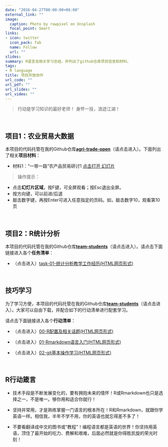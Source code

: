 ```yaml
---
date: "2016-04-27T00:00:00+08:00"
external_link: ""
image:
  caption: Photo by rawpixel on Unsplash
  focal_point: Smart
links:
- icon: twitter
  icon_pack: fab
  name: Follow
  url: ""
slides: 
summary: R语言及相关学习总结，并列出了github仓库项目信息和材料。
tags:
- R language
title: 项目开放协作
url_code: ""
url_pdf: ""
url_slides: ""
url_video: ""
---
```


> 行动是学习知识的最好老师！
> 身怀一技，浪迹江湖！

<br/>

## 项目1：农业贸易大数据

本项目的代码托管在我的Github仓库[**agri-trade-open**](https://github.com/huhuaping/agri-trade-open)（请点击进入）。下面列出了相关**项目材料**：

- 材料1：“一带一路”农产品贸易研讨1 [点击打开 幻灯片](/agri-trade-open/slide/slide-discuss-01.html)

> 操作提示：
- 点击**幻灯片区域**，按F键，可全屏观看；按Esc退出全屏。
- 按方向键，可以前进/后退
- 敲击数字键，再按Enter可进入任意指定的页码。如，敲击数字10，观看第10页

<br/>

## 项目2：R统计分析

本项目的代码托管在我的Github仓库[**team-students**](https://github.com/huhuaping/team-students)（请点击进入）。请点击下面链接进入各个**任务清单**：

- （点击进入）[task-01-统计分析教学工作经历(HTML网页形式)](/R-learning/task-01-CV-teaching.html)

<br/>

## 技巧学习

为了学习方便，本项目的代码托管在我的Github仓库[**team-students**](https://github.com/huhuaping/team-students)（请点击进入）。大家可以自由下载，并配合如下的行动清单进行配套学习。

请点击下面链接进入各个**行动清单**：

- （点击进入）[00-R配置及相关话题(HTML网页形式)](/R-learning/00-R-configuration.html)

- （点击进入）[01-Rmarkdown语言入门(HTML网页形式)](/R-learning/01-Rmarkdown-intro.html)

- （点击进入）[02-git基本操作学习(HTML网页形式)](/R-learning/02-git-team-intro.html)

<br/>

## R行动箴言

- 技术手段是不断发展变化的，要有拥抱未来的情怀！R或Rmarkdown也只是选择之一，不是唯一。够你用和适合你就行！

- 坚持并常用，才是熟练掌握一门语言的根本所在！R和Rmarkdown，就跟你学英语一样。相信我，半年不学不用，你的英语也就忘得差不多了！

- 不要看翻译成中文的图书或“教程”！编程语言都是英语的世界！你坚持用英语，顶住了最开始的吃力、费解和艰难，后面必然就是你得胜凯旋的荣光时刻！
